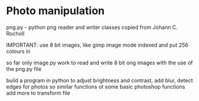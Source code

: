 # Photo manipulation

png.py -  python png reader and writer classes copied from Johann C. Rocholl

IMPORTANT: use 8 bit images, like gimp image mode indexed and put 256 colours in

so far only image.py work to read and write 8 bit ong images
with the use of the png.py file

build a program in python to adjust brightness and contrast,
add blur, detect edges for photos
so similar functions ot some basic photoshop functions
add more to transform file

